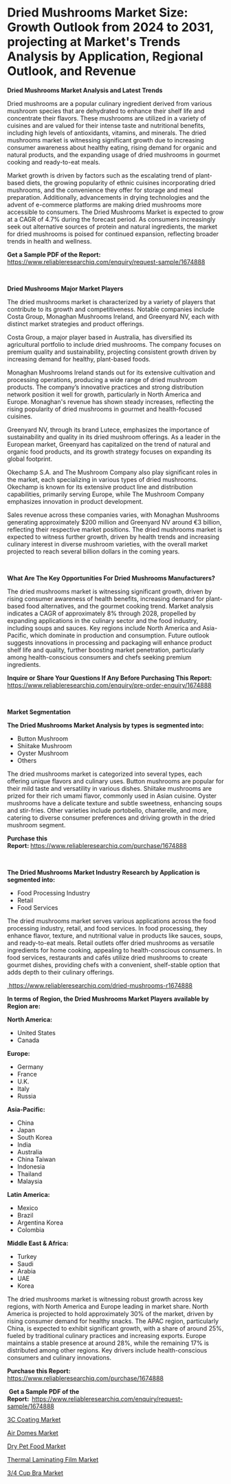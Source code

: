 <p><h1>Dried Mushrooms Market Size: Growth Outlook from 2024 to 2031, projecting at Market's Trends Analysis by Application, Regional Outlook, and Revenue</h1></p><p><strong>Dried Mushrooms Market Analysis and Latest Trends</strong></p>
<p><p>Dried mushrooms are a popular culinary ingredient derived from various mushroom species that are dehydrated to enhance their shelf life and concentrate their flavors. These mushrooms are utilized in a variety of cuisines and are valued for their intense taste and nutritional benefits, including high levels of antioxidants, vitamins, and minerals. The dried mushrooms market is witnessing significant growth due to increasing consumer awareness about healthy eating, rising demand for organic and natural products, and the expanding usage of dried mushrooms in gourmet cooking and ready-to-eat meals.</p><p>Market growth is driven by factors such as the escalating trend of plant-based diets, the growing popularity of ethnic cuisines incorporating dried mushrooms, and the convenience they offer for storage and meal preparation. Additionally, advancements in drying technologies and the advent of e-commerce platforms are making dried mushrooms more accessible to consumers. The Dried Mushrooms Market is expected to grow at a CAGR of 4.7% during the forecast period. As consumers increasingly seek out alternative sources of protein and natural ingredients, the market for dried mushrooms is poised for continued expansion, reflecting broader trends in health and wellness.</p></p>
<p><strong>Get a Sample PDF of the Report:&nbsp;</strong> <a href="https://www.reliableresearchiq.com/enquiry/request-sample/1674888?utm_campaign=101&utm_medium=2&utm_source=Github&utm_content=ia&utm_term=10102024&utm_id=dried-mushrooms">https://www.reliableresearchiq.com/enquiry/request-sample/1674888</a></p>
<p>&nbsp;</p>
<p><strong>Dried Mushrooms Major Market Players</strong></p>
<p><p>The dried mushrooms market is characterized by a variety of players that contribute to its growth and competitiveness. Notable companies include Costa Group, Monaghan Mushrooms Ireland, and Greenyard NV, each with distinct market strategies and product offerings.</p><p>Costa Group, a major player based in Australia, has diversified its agricultural portfolio to include dried mushrooms. The company focuses on premium quality and sustainability, projecting consistent growth driven by increasing demand for healthy, plant-based foods.</p><p>Monaghan Mushrooms Ireland stands out for its extensive cultivation and processing operations, producing a wide range of dried mushroom products. The company’s innovative practices and strong distribution network position it well for growth, particularly in North America and Europe. Monaghan's revenue has shown steady increases, reflecting the rising popularity of dried mushrooms in gourmet and health-focused cuisines.</p><p>Greenyard NV, through its brand Lutece, emphasizes the importance of sustainability and quality in its dried mushroom offerings. As a leader in the European market, Greenyard has capitalized on the trend of natural and organic food products, and its growth strategy focuses on expanding its global footprint.</p><p>Okechamp S.A. and The Mushroom Company also play significant roles in the market, each specializing in various types of dried mushrooms. Okechamp is known for its extensive product line and distribution capabilities, primarily serving Europe, while The Mushroom Company emphasizes innovation in product development.</p><p>Sales revenue across these companies varies, with Monaghan Mushrooms generating approximately $200 million and Greenyard NV around €3 billion, reflecting their respective market positions. The dried mushrooms market is expected to witness further growth, driven by health trends and increasing culinary interest in diverse mushroom varieties, with the overall market projected to reach several billion dollars in the coming years.</p></p>
<p>&nbsp;</p>
<p><strong>What Are The Key Opportunities For Dried Mushrooms Manufacturers?</strong></p>
<p><p>The dried mushrooms market is witnessing significant growth, driven by rising consumer awareness of health benefits, increasing demand for plant-based food alternatives, and the gourmet cooking trend. Market analysis indicates a CAGR of approximately 8% through 2028, propelled by expanding applications in the culinary sector and the food industry, including soups and sauces. Key regions include North America and Asia-Pacific, which dominate in production and consumption. Future outlook suggests innovations in processing and packaging will enhance product shelf life and quality, further boosting market penetration, particularly among health-conscious consumers and chefs seeking premium ingredients.</p></p>
<p><strong>Inquire or Share Your Questions If Any Before Purchasing This Report:</strong> <a href="https://www.reliableresearchiq.com/enquiry/pre-order-enquiry/1674888?utm_campaign=101&utm_medium=2&utm_source=Github&utm_content=ia&utm_term=10102024&utm_id=dried-mushrooms">https://www.reliableresearchiq.com/enquiry/pre-order-enquiry/1674888</a></p>
<p>&nbsp;</p>
<p><strong>Market Segmentation</strong></p>
<p><strong>The Dried Mushrooms Market Analysis by types is segmented into:</strong></p>
<p><ul><li>Button Mushroom</li><li>Shiitake Mushroom</li><li>Oyster Mushroom</li><li>Others</li></ul></p>
<p><p>The dried mushrooms market is categorized into several types, each offering unique flavors and culinary uses. Button mushrooms are popular for their mild taste and versatility in various dishes. Shiitake mushrooms are prized for their rich umami flavor, commonly used in Asian cuisine. Oyster mushrooms have a delicate texture and subtle sweetness, enhancing soups and stir-fries. Other varieties include portobello, chanterelle, and more, catering to diverse consumer preferences and driving growth in the dried mushroom segment.</p></p>
<p><strong>Purchase this Report:&nbsp;</strong><a href="https://www.reliableresearchiq.com/purchase/1674888?utm_campaign=101&utm_medium=2&utm_source=Github&utm_content=ia&utm_term=10102024&utm_id=dried-mushrooms">https://www.reliableresearchiq.com/purchase/1674888</a></p>
<p>&nbsp;</p>
<p><strong>The Dried Mushrooms Market Industry Research by Application is segmented into:</strong></p>
<p><ul><li>Food Processing Industry</li><li>Retail</li><li>Food Services</li></ul></p>
<p><p>The dried mushrooms market serves various applications across the food processing industry, retail, and food services. In food processing, they enhance flavor, texture, and nutritional value in products like sauces, soups, and ready-to-eat meals. Retail outlets offer dried mushrooms as versatile ingredients for home cooking, appealing to health-conscious consumers. In food services, restaurants and cafés utilize dried mushrooms to create gourmet dishes, providing chefs with a convenient, shelf-stable option that adds depth to their culinary offerings.</p></p>
<p><a href="https://www.reliableresearchiq.com/dried-mushrooms-r1674888?utm_campaign=101&utm_medium=2&utm_source=Github&utm_content=ia&utm_term=10102024&utm_id=dried-mushrooms">&nbsp;https://www.reliableresearchiq.com/dried-mushrooms-r1674888</a></p>
<p><strong>In terms of Region, the Dried Mushrooms Market Players available by Region are:</strong></p>
<p>
    <p> <strong> North America: </strong>
        <ul>
            <li>United States</li>
            <li>Canada</li>
        </ul>
        </p> 
    <p> <strong> Europe: </strong>
        <ul>
            <li>Germany</li>
            <li>France</li>
            <li>U.K.</li>
            <li>Italy</li>
            <li>Russia</li>
        </ul>
        </p> 
    <p> <strong> Asia-Pacific: </strong>
        <ul>
            <li>China</li>
            <li>Japan</li>
            <li>South Korea</li>
            <li>India</li>
            <li>Australia</li>
            <li>China Taiwan</li>
            <li>Indonesia</li>
            <li>Thailand</li>
            <li>Malaysia</li>
        </ul>
        </p> 
    <p> <strong> Latin America: </strong>
        <ul>
            <li>Mexico</li>
            <li>Brazil</li>
            <li>Argentina Korea</li>
            <li>Colombia</li>
        </ul>
        </p> 
    <p> <strong> Middle East & Africa: </strong>
        <ul>
            <li>Turkey</li>
            <li>Saudi</li>
            <li>Arabia</li>
            <li>UAE</li>
            <li>Korea</li>
        </ul>
    </p>
    </p>
<p><p>The dried mushrooms market is witnessing robust growth across key regions, with North America and Europe leading in market share. North America is projected to hold approximately 30% of the market, driven by rising consumer demand for healthy snacks. The APAC region, particularly China, is expected to exhibit significant growth, with a share of around 25%, fueled by traditional culinary practices and increasing exports. Europe maintains a stable presence at around 28%, while the remaining 17% is distributed among other regions. Key drivers include health-conscious consumers and culinary innovations.</p></p>
<p><strong>Purchase this Report: </strong><a href="https://www.reliableresearchiq.com/purchase/1674888?utm_campaign=101&utm_medium=2&utm_source=Github&utm_content=ia&utm_term=10102024&utm_id=dried-mushrooms">https://www.reliableresearchiq.com/purchase/1674888</a></p>
<p>&nbsp;<strong>Get a Sample PDF of the Report:&nbsp;&nbsp;</strong><a href="https://www.reliableresearchiq.com/enquiry/request-sample/1674888?utm_campaign=101&utm_medium=2&utm_source=Github&utm_content=ia&utm_term=10102024&utm_id=dried-mushrooms">https://www.reliableresearchiq.com/enquiry/request-sample/1674888</a></p>
<p><strong></strong></p>
<p><p><a href="https://www.linkedin.com/pulse/future-innovation-global-3c-coating-market-growth-opportunities-4117e?utm_campaign=101&utm_medium=2&utm_source=Github&utm_content=ia&utm_term=10102024&utm_id=dried-mushrooms">3C Coating Market</a></p><p><a href="https://www.linkedin.com/pulse/air-domes-market-segmentation-geographical-regions-forcast-till-odnge?utm_campaign=101&utm_medium=2&utm_source=Github&utm_content=ia&utm_term=10102024&utm_id=dried-mushrooms">Air Domes Market</a></p><p><a href="https://issuu.com/reportprime-2/docs/dry-pet-food-market-size-2030.pptx_69082aee18180c?utm_campaign=101&utm_medium=2&utm_source=Github&utm_content=ia&utm_term=10102024&utm_id=dried-mushrooms">Dry Pet Food Market</a></p><p><a href="https://github.com/Kejsiemiri/Market-Research-Report-List-1/blob/main/thermal-laminating-film-market.md?utm_campaign=101&utm_medium=2&utm_source=Github&utm_content=ia&utm_term=10102024&utm_id=dried-mushrooms">Thermal Laminating Film Market</a></p><p><a href="https://github.com/setoneitabbn/Market-Research-Report-List-1/blob/main/34-cup-bra-market.md?utm_campaign=101&utm_medium=2&utm_source=Github&utm_content=ia&utm_term=10102024&utm_id=dried-mushrooms">3/4 Cup Bra Market</a></p></p>
